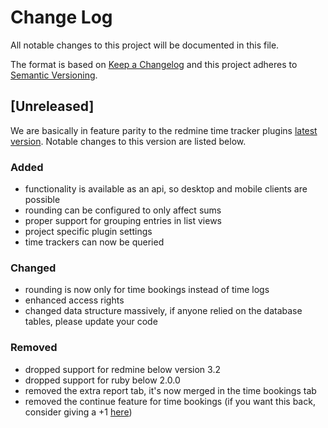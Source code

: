 # Change Log
All notable changes to this project will be documented in this file.

The format is based on [Keep a Changelog](http://keepachangelog.com/)
and this project adheres to [Semantic Versioning](http://semver.org/).

## [Unreleased]
We are basically in feature parity to the redmine time tracker plugins [latest version](https://github.com/hicknhack-software/redmine_time_tracker). Notable changes to this version are listed below.

### Added
- functionality is available as an api, so desktop and mobile clients are possible 
- rounding can be configured to only affect sums 
- proper support for grouping entries in list views
- project specific plugin settings
- time trackers can now be queried

### Changed
- rounding is now only for time bookings instead of time logs
- enhanced access rights
- changed data structure massively, if anyone relied on the database tables, please update your code

### Removed
- dropped support for redmine below version 3.2
- dropped support for ruby below 2.0.0
- removed the extra report tab, it's now merged in the time bookings tab
- removed the continue feature for time bookings (if you want this back, consider giving a +1 [here](https://github.com/hicknhack-software/redmine_hourglass/issues/3))
